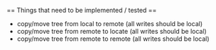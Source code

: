 == Things that need to be implemented / tested ==
- copy/move tree from local to remote (all writes should be local)
- copy/move tree from remote to locate (all writes should be local)
- copy/move tree from remote to remote (all writes should be local)
